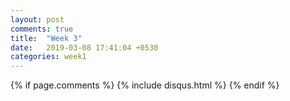 ```yaml
---
layout: post
comments: true
title:  "Week 3"
date:   2019-03-08 17:41:04 +0530
categories: week1
---
```




{% if page.comments %}
{% include disqus.html %}
{% endif %}